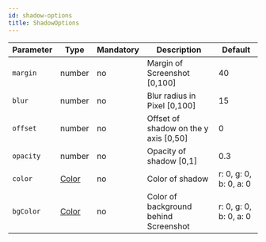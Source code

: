 ```yaml
---
id: shadow-options
title: ShadowOptions
---
```


| Parameter | Type                | Mandatory | Description                           | Default                |
| --------- | ------------------- | --------- | ------------------------------------- | ---------------------- |
| `margin`  | number              | no        | Margin of Screenshot [0,100]          | 40                     |
| `blur`    | number              | no        | Blur radius in Pixel [0,100]          | 15                     |
| `offset`  | number              | no        | Offset of shadow on the y axis [0,50] | 0                      |
| `opacity` | number              | no        | Opacity of shadow [0,1]               | 0.3                    |
| `color`   | [Color](./Color.md) | no        | Color of shadow                       | r: 0, g: 0, b: 0, a: 0 |
| `bgColor` | [Color](./Color.md) | no        | Color of background behind Screenshot | r: 0, g: 0, b: 0, a: 0 |
